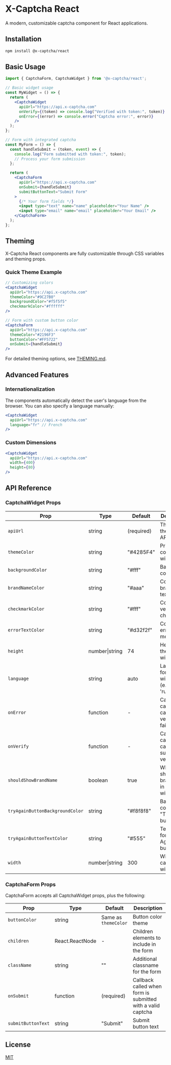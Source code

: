 # X-Captcha React

A modern, customizable captcha component for React applications.

## Installation

```bash
npm install @x-captcha/react
```

## Basic Usage

```jsx
import { CaptchaForm, CaptchaWidget } from '@x-captcha/react';

// Basic widget usage
const MyWidget = () => {
  return (
    <CaptchaWidget 
      apiUrl="https://api.x-captcha.com"
      onVerify={(token) => console.log("Verified with token:", token)}
      onError={(error) => console.error("Captcha error:", error)}
    />
  );
};

// Form with integrated captcha
const MyForm = () => {
  const handleSubmit = (token, event) => {
    console.log("Form submitted with token:", token);
    // Process your form submission
  };

  return (
    <CaptchaForm
      apiUrl="https://api.x-captcha.com"
      onSubmit={handleSubmit}
      submitButtonText="Submit Form"
    >
      {/* Your form fields */}
      <input type="text" name="name" placeholder="Your Name" />
      <input type="email" name="email" placeholder="Your Email" />
    </CaptchaForm>
  );
};
```

## Theming

X-Captcha React components are fully customizable through CSS variables and theming props.

### Quick Theme Example

```jsx
// Customizing colors
<CaptchaWidget 
  apiUrl="https://api.x-captcha.com"
  themeColor="#9C27B0"
  backgroundColor="#f5f5f5"
  checkmarkColor="#ffffff"
/>

// Form with custom button color
<CaptchaForm
  apiUrl="https://api.x-captcha.com"
  themeColor="#2196F3"
  buttonColor="#FF5722"
  onSubmit={handleSubmit}
/>
```

For detailed theming options, see [THEMING.md](./THEMING.md).

## Advanced Features

### Internationalization

The components automatically detect the user's language from the browser. You can also specify a language manually:

```jsx
<CaptchaWidget 
  apiUrl="https://api.x-captcha.com"
  language="fr" // French
/>
```

### Custom Dimensions

```jsx
<CaptchaWidget 
  apiUrl="https://api.x-captcha.com"
  width={400}
  height={80}
/>
```

## API Reference

### CaptchaWidget Props

| Prop | Type | Default | Description |
|------|------|---------|-------------|
| `apiUrl` | string | (required) | The URL of the captcha API |
| `themeColor` | string | "#4285F4" | Primary color for the widget |
| `backgroundColor` | string | "#fff" | Background color |
| `brandNameColor` | string | "#aaa" | Color for the brand name text |
| `checkmarkColor` | string | "#fff" | Color for the verification checkmark |
| `errorTextColor` | string | "#d32f2f" | Color for error messages |
| `height` | number\|string | 74 | Height of the captcha widget |
| `language` | string | auto | Language for the widget text (e.g., 'en', 'ru') |
| `onError` | function | - | Callback called when captcha verification fails |
| `onVerify` | function | - | Callback called when captcha is successfully verified |
| `shouldShowBrandName` | boolean | true | Whether to show the brand name in the widget |
| `tryAgainButtonBackgroundColor` | string | "#f8f8f8" | Background color for the "Try Again" button |
| `tryAgainButtonTextColor` | string | "#555" | Text color for the "Try Again" button |
| `width` | number\|string | 300 | Width of the captcha widget |

### CaptchaForm Props

CaptchaForm accepts all CaptchaWidget props, plus the following:

| Prop | Type | Default | Description |
|------|------|---------|-------------|
| `buttonColor` | string | Same as `themeColor` | Button color theme |
| `children` | React.ReactNode | - | Children elements to include in the form |
| `className` | string | "" | Additional classname for the form |
| `onSubmit` | function | (required) | Callback called when form is submitted with a valid captcha |
| `submitButtonText` | string | "Submit" | Submit button text |

## License

[MIT](./LICENSE)